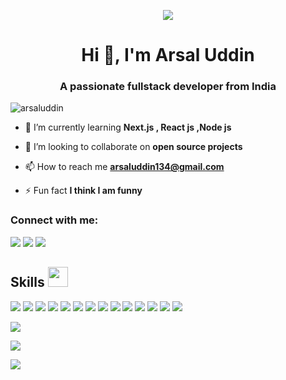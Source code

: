 
 <p align="center"><img src="https://camo.githubusercontent.com/e20822b4282c07ffd010cd05f855a6561d3b62358ca9e607e4901288dd748fcb/68747470733a2f2f63646e2e6472696262626c652e636f6d2f75736572732f323133313939332f73637265656e73686f74732f343934383733362f74686f75676874776f726b732d6769665f6472696262626c652e676966"/></p>
<h1 align="center">Hi 👋, I'm Arsal Uddin</h1>
<h3 align="center">A passionate fullstack developer from India</h3>

<p align="left"> <img src="https://komarev.com/ghpvc/?username=arsaluddin&label=Profile%20views&color=0e75b6&style=flat" alt="arsaluddin" /> </p>

- 🌱 I’m currently learning **Next.js , React js ,Node js**

- 👯 I’m looking to collaborate on **open source projects**

- 📫 How to reach me **arsaluddin134@gmail.com**

- ⚡ Fun fact **I think I am funny**

<h3 align="left">Connect with me:</h3>
<p align="left">
<a href="https://www.linkedin.com/in/arsal-uddin-297134217/" target="blank"><img src="https://skillicons.dev/icons?i=linkedin"/></a>
<a href="https://www.instagram.com/arsal302" target="blank"><img src="https://skillicons.dev/icons?i=instagram"/></a>
<a href="https://twitter.com/arsaluddin8" target="blank"><img src="https://skillicons.dev/icons?i=twitter"/></a>
</p>

<h2> Skills <img src = "https://media2.giphy.com/media/QssGEmpkyEOhBCb7e1/giphy.gif?cid=ecf05e47a0n3gi1bfqntqmob8g9aid1oyj2wr3ds3mg700bl&rid=giphy.gif" width = 32px> </h2>
<p align = "start">
   <img src="https://skillicons.dev/icons?i=html"/>
   <img src="https://skillicons.dev/icons?i=css"/>
   <img src="https://skillicons.dev/icons?i=tailwind"/>
   <img src="https://skillicons.dev/icons?i=bootstrap"/>
   <img src="https://skillicons.dev/icons?i=js"/>
   <img src="https://skillicons.dev/icons?i=react"/> 
   <img src="https://skillicons.dev/icons?i=next"/>
  <img src="https://skillicons.dev/icons?i=nodejs"/>
  <img src="https://skillicons.dev/icons?i=express"/>
  <img src="https://skillicons.dev/icons?i=java"/>
  <img src="https://skillicons.dev/icons?i=mysql"/>
  <img src="https://skillicons.dev/icons?i=mongodb"/>
  <img src="https://skillicons.dev/icons?i=postman"/>
   <img src="https://skillicons.dev/icons?i=typescript"/>
</p>



<p>
  <img src="https://github-readme-stats.vercel.app/api?username=Arsaluddin&show_icons=true&theme=transparent"/>
</p>
 <p>
    <img src="https://streak-stats.demolab.com/?user=Arsaluddin&theme=dark"/>
 </p>  
 <p>
     <img src="https://github-readme-stats.vercel.app/api/top-langs/?username=Arsaluddin&hide_progress=false&theme=dark"/>
  </p>



